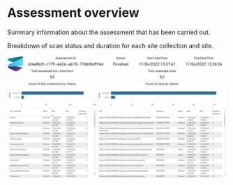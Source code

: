 # Assessment overview

Summary information about the assessment that has been carried out.

Breakdown of scan status and duration for each site collection and site.

![overview](../images/syntexassessmentoverview.png)